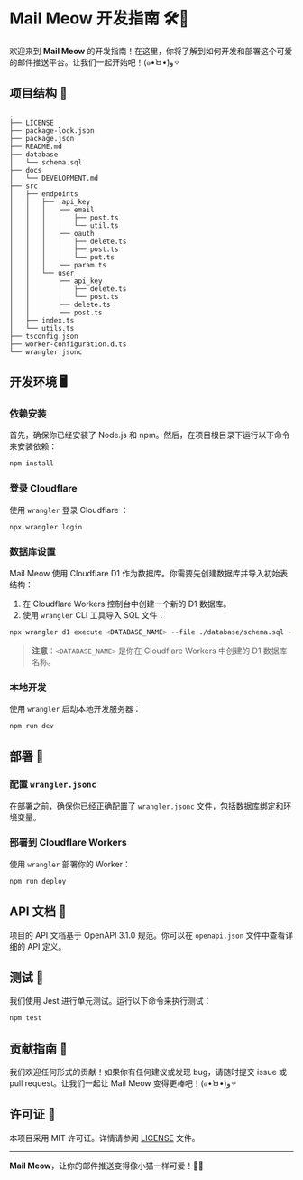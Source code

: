 # Mail Meow 开发指南 🛠️🐾

欢迎来到 **Mail Meow** 的开发指南！在这里，你将了解到如何开发和部署这个可爱的邮件推送平台。让我们一起开始吧！(๑•̀ㅂ•́)و✧

## 项目结构 📂

```
.
├── LICENSE
├── package-lock.json
├── package.json
├── README.md
├── database
│   └── schema.sql
├── docs
│   └── DEVELOPMENT.md
├── src
│   ├── endpoints
│   │   ├── :api_key
│   │   │   ├── email
│   │   │   │   ├── post.ts
│   │   │   │   └── util.ts
│   │   │   ├── oauth
│   │   │   │   ├── delete.ts
│   │   │   │   ├── post.ts
│   │   │   │   └── put.ts
│   │   │   └── param.ts
│   │   └── user
│   │       ├── api_key
│   │       │   ├── delete.ts
│   │       │   └── post.ts
│   │       ├── delete.ts
│   │       └── post.ts
│   ├── index.ts
│   └── utils.ts
├── tsconfig.json
├── worker-configuration.d.ts
└── wrangler.jsonc
```

## 开发环境 🖥️

### 依赖安装

首先，确保你已经安装了 Node.js 和 npm。然后，在项目根目录下运行以下命令来安装依赖：

```bash
npm install
```

### 登录 Cloudflare

使用 `wrangler` 登录 Cloudflare ：

```bash
npx wrangler login
```

### 数据库设置

Mail Meow 使用 Cloudflare D1 作为数据库。你需要先创建数据库并导入初始表结构：

1. 在 Cloudflare Workers 控制台中创建一个新的 D1 数据库。
2. 使用 `wrangler` CLI 工具导入 SQL 文件：

```bash
npx wrangler d1 execute <DATABASE_NAME> --file ./database/schema.sql --remote
```

> **注意**：`<DATABASE_NAME>` 是你在 Cloudflare Workers 中创建的 D1 数据库名称。

### 本地开发

使用 `wrangler` 启动本地开发服务器：

```bash
npm run dev
```

## 部署 🚀

### 配置 `wrangler.jsonc`

在部署之前，确保你已经正确配置了 `wrangler.jsonc` 文件，包括数据库绑定和环境变量。

### 部署到 Cloudflare Workers

使用 `wrangler` 部署你的 Worker：

```bash
npm run deploy
```

## API 文档 📄

项目的 API 文档基于 OpenAPI 3.1.0 规范。你可以在 `openapi.json` 文件中查看详细的 API 定义。

## 测试 🧪

我们使用 Jest 进行单元测试。运行以下命令来执行测试：

```bash
npm test
```

## 贡献指南 🤝

我们欢迎任何形式的贡献！如果你有任何建议或发现 bug，请随时提交 issue 或 pull request。让我们一起让 Mail Meow 变得更棒吧！(๑•̀ㅂ•́)و✧

## 许可证 📜

本项目采用 MIT 许可证。详情请参阅 [LICENSE](LICENSE) 文件。

---

**Mail Meow**，让你的邮件推送变得像小猫一样可爱！🐾💖

